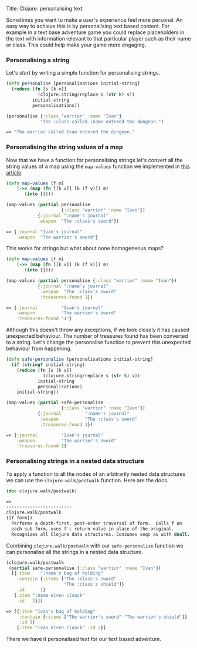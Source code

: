 Title: Clojure: personalising text

Sometimes you want to make a user's experience feel more personal. An easy way to achieve this is by personalising text based content. For example in a text base adventure game you could replace placeholders in the text with information relevant to that particular player such as their name or class. This could help make your game more engaging.

### Personalising a string

Let's start by writing a simple function for personalising strings.

```clojure
(defn personalise [personalisations initial-string]
  (reduce (fn [s [k v]]
            (clojure.string/replace s (str k) v))
          initial-string
          personalisations))

(personalise {:class "warrior" :name "Ivan"}
             "The :class called :name entered the dungeon.")

=> "The warrior called Ivan entered the dungeon."
```

### Personalising the string values of a map

Now that we have a function for personalising strings let's convert all the string values of a map using the `map-values` function we implemented in [this article](https://andersmurphy.com/2018/11/10/clojure-map-values-and-keys.html).

```clojure
(defn map-values [f m]
    (->> (map (fn [[k v]] [k (f v)]) m)
       (into {})))

(map-values (partial personalise
                     {:class "warrior" :name "Ivan"})
            {:journal ":name's journal"
            :weapon  "The :class's sword"})

=> {:journal "Ivan's journal"
    :weapon  "The warrior's sword"}
```

This works for strings but what about none homogeneous maps?

```clojure
(defn map-values [f m]
    (->> (map (fn [[k v]] [k (f v)]) m)
       (into {})))

(map-values (partial personalise {:class "warrior" :name "Ivan"})
            {:journal ":name's journal"
             :weapon  "The :class's sword"
             :treasures-found 1})

=> {:journal         "Ivan's journal"
    :weapon          "The warrior's sword"
    :treasures-found "1"}
```

Although this doesn't throw any exceptions, if we look closely it has caused unexpected behaviour. The number of treasures found has been converted to a string. Let's change the personalise function to prevent this unexpected behaviour from happening.

```clojure
(defn safe-personalise [personalisations initial-string]
  (if (string? initial-string)
    (reduce (fn [s [k v]]
              (clojure.string/replace s (str k) v))
            initial-string
            personalisations)
    initial-string))

(map-values (partial safe-personalise
                     {:class "warrior" :name "Ivan"})
            {:journal         ":name's journal"
             :weapon          "The :class's sword"
             :treasures-found 1})

=> {:journal         "Ivan's journal"
    :weapon          "The warrior's sword"
    :treasures-found 1}
```

### Personalising strings in a nested data structure

To apply a function to all the nodes of an arbitrarily nested data structures we can use the `clojure.walk/postwalk` function. Here are the docs.

```clojure
(doc clojure.walk/postwalk)

=>
-------------------------
clojure.walk/postwalk
([f form])
  Performs a depth-first, post-order traversal of form.  Calls f on
  each sub-form, uses f's return value in place of the original.
  Recognizes all Clojure data structures. Consumes seqs as with doall.
```

Combining `clojure.walk/postwalk` with our `safe-personalise` function we can personalise all the strings in a nested data structure.

```clojure
(clojure.walk/postwalk
 (partial safe-personalise {:class "warrior" :name "Ivan"})
  [{:item    ":name's bag of holding"
    :contain {:items ["The :class's sword"
                      "The :class's shield"]}
    :id      1}
   {:item ":name elven cloack"
    :id   2}])

=> [{:item "Ivan's bag of holding"
     :contain {:items ["The warrior's sword" "The warrior's shield"]}
     :id 1}
    {:item "Ivan elven cloack" :id 2}]
```

There we have it personalised text for our text based adventure.

